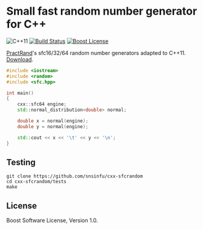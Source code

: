 # Small fast random number generator for C++

![C++11][cxx-badge]
[![Build Status][travis-badge]][travis-url]
[![Boost License][license-badge]][license-url]

[PractRand][practrand]'s sfc16/32/64 random number generators adapted to C++11.
[Download][header].

```c++
#include <iostream>
#include <random>
#include <sfc.hpp>

int main()
{
    cxx::sfc64 engine;
    std::normal_distribution<double> normal;

    double x = normal(engine);
    double y = normal(engine);

    std::cout << x << '\t' << y << '\n';
}
```

[cxx-badge]: https://img.shields.io/badge/C%2B%2B-11-orange.svg
[license-badge]: https://img.shields.io/badge/license-Boost-blue.svg
[license-url]: https://raw.githubusercontent.com/snsinfu/cxx-sfcrandom/master/LICENSE.txt
[travis-badge]: https://travis-ci.org/snsinfu/cxx-sfcrandom.svg?branch=master
[travis-url]: https://travis-ci.org/snsinfu/cxx-sfcrandom
[header]: https://raw.githubusercontent.com/snsinfu/cxx-sfcrandom/master/include/sfc.hpp
[practrand]: http://pracrand.sourceforge.net/

## Testing

```console
git clone https://github.com/snsinfu/cxx-sfcrandom
cd cxx-sfcrandom/tests
make
```

## License

Boost Software License, Version 1.0.
